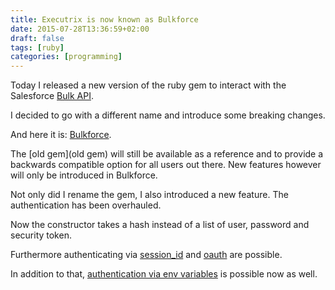 ```yaml
---
title: Executrix is now known as Bulkforce
date: 2015-07-28T13:36:59+02:00
draft: false
tags: [ruby]
categories: [programming]
---
```


Today I released a new version of the ruby gem to interact with the Salesforce [Bulk API](https://developer.salesforce.com/docs/atlas.en-us.api_asynch.meta/api_asynch/).

I decided to go with a different name and introduce some breaking changes.

And here it is: [Bulkforce](http://github.com/propertybase/bulkforce).

The [old gem](old gem) will still be available as a reference and to provide a backwards compatible option for all users out there. New features however will only be introduced in Bulkforce.

Not only did I rename the gem, I also introduced a new feature. The authentication has been overhauled.

Now the constructor takes a hash instead of a list of user, password and security token.

Furthermore authenticating via [session_id](https://github.com/propertybase/bulkforce#session-id-and-instance) and [oauth](https://github.com/propertybase/bulkforce#oauth) are possible.

In addition to that, [authentication via env variables](https://github.com/propertybase/bulkforce#env-variables) is possible now as well.
